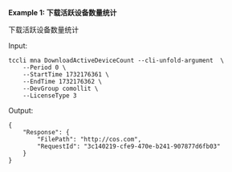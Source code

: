 **Example 1: 下载活跃设备数量统计**

下载活跃设备数量统计

Input: 

```
tccli mna DownloadActiveDeviceCount --cli-unfold-argument  \
    --Period 0 \
    --StartTime 1732176361 \
    --EndTime 1732176362 \
    --DevGroup comollit \
    --LicenseType 3
```

Output: 
```
{
    "Response": {
        "FilePath": "http://cos.com",
        "RequestId": "3c140219-cfe9-470e-b241-907877d6fb03"
    }
}
```

